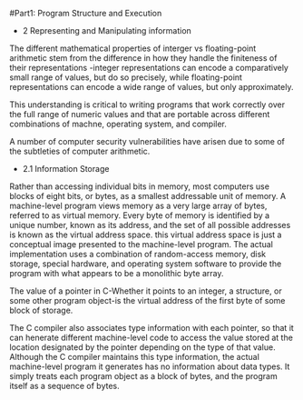 #Part1: Program Structure and Execution

- 2 Representing and Manipulating information

The different mathematical properties of interger vs floating-point arithmetic stem from the difference in how they handle the finiteness of their representations -integer representations can encode a comparatively small range of values, but do so precisely, while floating-point representations can encode a wide range of values, but only approximately.

This understanding is critical to writing programs that work correctly over the full range of numeric values and that are portable across different combinations of machne, operating system, and compiler.

A number of computer security vulnerabilities have arisen due to some of the subtleties of computer arithmetic.

- 2.1 Information Storage

Rather than accessing individual bits in memory, most computers use blocks of eight bits, or bytes, as a smallest addressable unit of memory. A machine-level program views memory as a very large array of bytes, referred to as virtual memory. Every byte of memory is identified by a unique number, known as its address, and the set of all possible addresses is known as the virtual address space. this virtual address space is just a conceptual image presented to the machine-level program. The actual implementation uses a combination of random-access memory, disk storage, special hardware, and operating system software to provide the program with what appears to be a monolithic byte array.

The value of a pointer in C-Whether it points to an integer, a structure, or some other program object-is the virtual address of the first byte of some block of storage.

The C compiler also associates type information with each pointer, so that it can henerate different machine-level code to access the value stored at the location designated by the pointer depending on the type of that value. Although the C compiler maintains this type information, the actual machine-level program it generates has no information about data types. It simply treats each program object as a block of bytes, and the program itself as a sequence of bytes.

